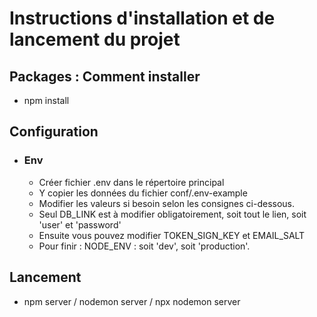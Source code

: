 # Instructions d'installation et de lancement du projet

## Packages : Comment installer 
   - npm install


## Configuration
   - ### Env
      - Créer fichier .env dans le répertoire principal
      - Y copier les données du fichier conf/.env-example
      - Modifier les valeurs si besoin selon les consignes ci-dessous.
      - Seul DB_LINK est à modifier obligatoirement, soit tout le lien, soit 'user' et 'password'
      - Ensuite vous pouvez modifier TOKEN_SIGN_KEY et EMAIL_SALT
      - Pour finir : NODE_ENV : soit 'dev', soit 'production'.


## Lancement
   - npm server / nodemon server / npx nodemon server
